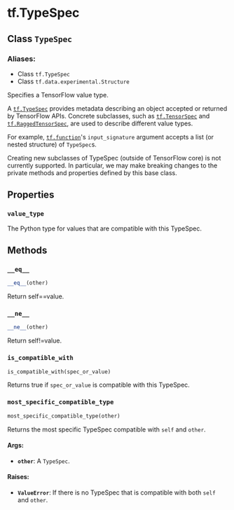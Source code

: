 <div itemscope itemtype="http://developers.google.com/ReferenceObject">
<meta itemprop="name" content="tf.TypeSpec" />
<meta itemprop="path" content="Stable" />
<meta itemprop="property" content="value_type"/>
<meta itemprop="property" content="__eq__"/>
<meta itemprop="property" content="__ne__"/>
<meta itemprop="property" content="is_compatible_with"/>
<meta itemprop="property" content="most_specific_compatible_type"/>
</div>

# tf.TypeSpec

## Class `TypeSpec`



### Aliases:

* Class `tf.TypeSpec`
* Class `tf.data.experimental.Structure`

Specifies a TensorFlow value type.

A <a href="../tf/TypeSpec.md"><code>tf.TypeSpec</code></a> provides metadata describing an object accepted or returned
by TensorFlow APIs.  Concrete subclasses, such as <a href="../tf/TensorSpec.md"><code>tf.TensorSpec</code></a> and
<a href="../tf/RaggedTensorSpec.md"><code>tf.RaggedTensorSpec</code></a>, are used to describe different value types.

For example, <a href="../tf/function.md"><code>tf.function</code></a>'s `input_signature` argument accepts a list
(or nested structure) of `TypeSpec`s.

Creating new subclasses of TypeSpec (outside of TensorFlow core) is not
currently supported.  In particular, we may make breaking changes to the
private methods and properties defined by this base class.

## Properties

<h3 id="value_type"><code>value_type</code></h3>

The Python type for values that are compatible with this TypeSpec.



## Methods

<h3 id="__eq__"><code>__eq__</code></h3>

``` python
__eq__(other)
```

Return self==value.

<h3 id="__ne__"><code>__ne__</code></h3>

``` python
__ne__(other)
```

Return self!=value.

<h3 id="is_compatible_with"><code>is_compatible_with</code></h3>

``` python
is_compatible_with(spec_or_value)
```

Returns true if `spec_or_value` is compatible with this TypeSpec.

<h3 id="most_specific_compatible_type"><code>most_specific_compatible_type</code></h3>

``` python
most_specific_compatible_type(other)
```

Returns the most specific TypeSpec compatible with `self` and `other`.

#### Args:

* <b>`other`</b>: A `TypeSpec`.


#### Raises:

* <b>`ValueError`</b>: If there is no TypeSpec that is compatible with both `self`
    and `other`.



